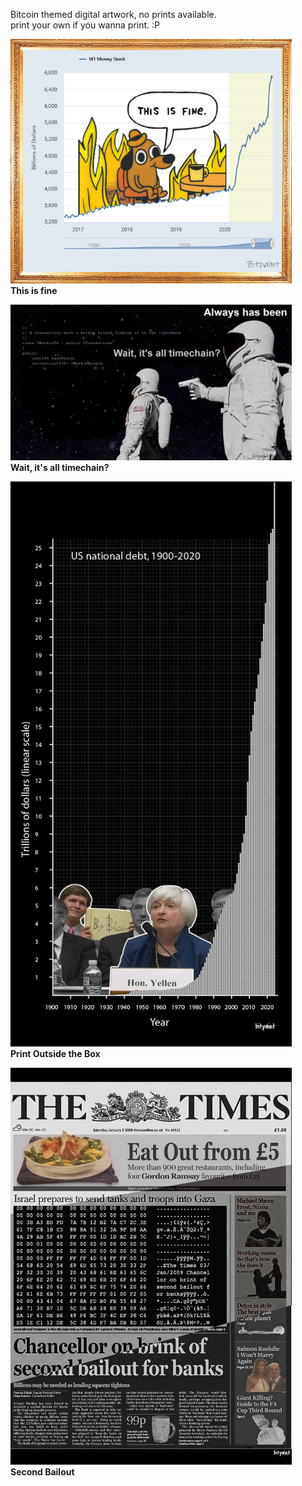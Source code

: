 Bitcoin themed digital artwork, no prints available. <br>print your own if you wanna print. :P



<img src="https://raw.githubusercontent.com/bitpaint/Digital-art/master/img/This%20is%20fine.jpg" width="450" height="auto"> <br>  <b>This is fine<b> 
  
  
<img src="https://raw.githubusercontent.com/bitpaint/Digital-art/master/img/Timechain.jpg" width="450" height="auto"> <br>  <b>Wait, it's all timechain?<b> 
  


<img src="https://raw.githubusercontent.com/bitpaint/Digital-art/master/img/Print%20Outside%20the%20Box.png" width="450" height="auto">  <br> <b>Print Outside the Box<b>



<img src="https://raw.githubusercontent.com/bitpaint/Digital-art/master/img/Second%20bailout%20.png" width="450" height="auto"> <br> <b>Second Bailout<b> 
  
  
